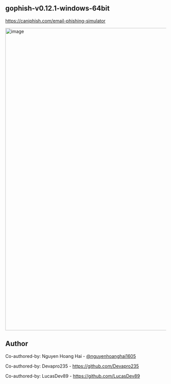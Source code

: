 ## gophish-v0.12.1-windows-64bit

https://caniphish.com/email-phishing-simulator

<img width="1920" height="945" alt="image" src="https://github.com/user-attachments/assets/968db8a8-2d16-4e8b-bc0e-efee587f9ec7" />


## Author
Co-authored-by: Nguyen Hoang Hai - [@nguyenhoanghai1605](https://github.com/nguyenhoanghai1605)

Co-authored-by: Devapro235 - https://github.com/Devapro235

Co-authored-by: LucasDev89 - https://github.com/LucasDev89